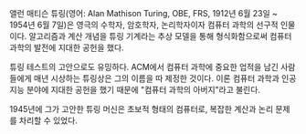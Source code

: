 앨런 매티슨 튜링(영어: Alan Mathison Turing, OBE, FRS, 1912년 6월 23일 ~ 1954년 6월 7일)은 영극의 수학자, 암호학자, 논리학자이자 컴퓨터 과학의 선구적 인물이다. 알고리즘과 계산 개념을 튜링 기계라는 추상 모델을 통해 형식화함으로써 컴퓨터 과학의 발전에 지대한 공헌을 했다.

튜링 테스트의 고안으로도 유밍하다. ACM에서 컴퓨터 과학에 중요한 업적을 남긴 사람들에게 매년 시상하는 튜링상은 그의 이름을 따 제정한 것이다. 이론 컴퓨터 과학과 인공지능 분야에 지대한 공헌을 했기 때문에 "컴퓨터 과학의 아버지"라고 불린다.

1945년에 그가 고안한 튜링 머신은 초보적 형태의 컴퓨터로, 복잡한 계산과 논리 문제를 차리할 수 있었다.
